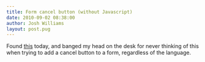 ```yaml
---
title: Form cancel button (without Javascript)
date: 2010-09-02 08:38:00
author: Josh Williams
layout: post.pug
---
```

Found [this](http://rubypond.com/blog/capturing-a-form-cancel) today, and
banged my head on the desk for never thinking of this when trying to add a
cancel button to a form, regardless of the language.

